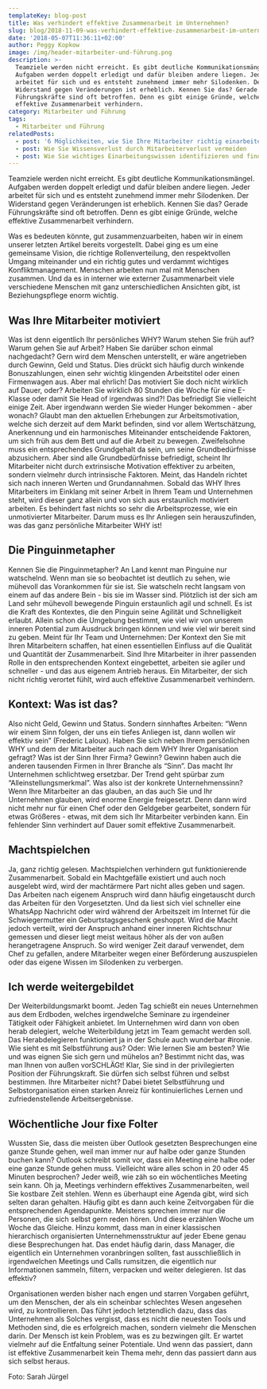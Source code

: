 ```yaml
---
templateKey: blog-post
title: Was verhindert effektive Zusammenarbeit im Unternehmen?
slug: blog/2018-11-09-was-verhindert-effektive-zusammenarbeit-im-unternehmen
date: '2018-05-07T11:36:11+02:00'
author: Peggy Kopkow
image: /img/header-mitarbeiter-und-führung.png
description: >-
  Teamziele werden nicht erreicht. Es gibt deutliche Kommunikationsmängel.
  Aufgaben werden doppelt erledigt und dafür bleiben andere liegen. Jeder
  arbeitet für sich und es entsteht zunehmend immer mehr Silodenken. Der
  Widerstand gegen Veränderungen ist erheblich. Kennen Sie das? Gerade
  Führungskräfte sind oft betroffen. Denn es gibt einige Gründe, welche
  effektive Zusammenarbeit verhindern.
category: Mitarbeiter und Führung
tags:
  - Mitarbeiter und Führung
relatedPosts:
  - post: '6 Möglichkeiten, wie Sie Ihre Mitarbeiter richtig einarbeiten'
  - post: Wie Sie Wissensverlust durch Mitarbeiterverlust vermeiden
  - post: Wie Sie wichtiges Einarbeitungswissen identifizieren und finden
---
```

Teamziele werden nicht erreicht. Es gibt deutliche Kommunikationsmängel. Aufgaben werden doppelt erledigt und dafür bleiben andere liegen. Jeder arbeitet für sich und es entsteht zunehmend immer mehr Silodenken. Der Widerstand gegen Veränderungen ist erheblich. Kennen Sie das? Gerade Führungskräfte sind oft betroffen. Denn es gibt einige Gründe, welche effektive Zusammenarbeit verhindern.

Was es bedeuten könnte, gut zusammenzuarbeiten, haben wir in einem unserer letzten Artikel bereits vorgestellt. Dabei ging es um eine gemeinsame Vision, die richtige Rollenverteilung, den respektvollen Umgang miteinander und ein richtig gutes und verdammt wichtiges Konfliktmanagement. Menschen arbeiten nun mal mit Menschen zusammen. Und da es in interner wie externer Zusammenarbeit viele verschiedene Menschen  mit ganz unterschiedlichen Ansichten gibt, ist Beziehungspflege enorm wichtig. 

## Was Ihre Mitarbeiter motiviert

Was ist denn eigentlich Ihr persönliches WHY? Warum stehen Sie früh auf? Warum gehen Sie auf Arbeit? Haben Sie darüber schon einmal nachgedacht? Gern wird dem Menschen unterstellt, er wäre angetrieben durch Gewinn, Geld und Status. Dies drückt sich häufig durch winkende Bonuszahlungen, einen sehr wichtig klingenden Arbeitstitel oder einen Firmenwagen aus. Aber mal ehrlich! Das motiviert Sie doch nicht wirklich auf Dauer, oder? Arbeiten Sie wirklich 80 Stunden die Woche für eine E-Klasse oder damit Sie Head of irgendwas sind?! Das befriedigt Sie vielleicht einige Zeit. Aber irgendwann werden Sie wieder Hunger bekommen - aber wonach? Glaubt man den aktuellen Erhebungen zur Arbeitsmotivation, welche sich derzeit auf dem Markt befinden, sind vor allem Wertschätzung, Anerkennung und ein harmonisches Miteinander entscheidende Faktoren, um sich früh aus dem Bett und auf die Arbeit zu bewegen. Zweifelsohne muss ein entsprechendes Grundgehalt da sein, um seine Grundbedürfnisse abzusichern. Aber sind alle Grundbedürfnisse befriedigt, scheint Ihr Mitarbeiter nicht durch extrinsische Motivation effektiver zu arbeiten, sondern vielmehr durch intrinsische Faktoren. Meint, das Handeln richtet sich nach inneren Werten und Grundannahmen. Sobald das WHY Ihres Mitarbeiters im Einklang mit seiner Arbeit in Ihrem Team und Unternehmen steht, wird dieser ganz allein und von sich aus erstaunlich motiviert arbeiten. Es behindert fast nichts so sehr die Arbeitsprozesse, wie ein unmotivierter Mitarbeiter. Darum muss es Ihr Anliegen sein herauszufinden, was das ganz persönliche Mitarbeiter WHY ist!

## Die Pinguinmetapher

Kennen Sie die Pinguinmetapher? An Land kennt man Pinguine nur watschelnd. Wenn man sie so beobachtet ist deutlich zu sehen, wie mühevoll das Vorankommen für sie ist. Sie watscheln recht langsam von einem auf das andere Bein - bis sie im Wasser sind. Plötzlich ist der sich am Land sehr mühevoll bewegende Pinguin erstaunlich agil und schnell. Es ist die Kraft des Kontextes, die den Pinguin seine Agilität und Schnelligkeit erlaubt. Allein schon die Umgebung bestimmt, wie viel wir von unserem inneren Potential zum Ausdruck bringen können und wie viel wir bereit sind zu geben. Meint für Ihr Team und Unternehmen: Der Kontext den Sie mit Ihren Mitarbeitern schaffen, hat einen essentiellen Einfluss auf die Qualität und Quantität der Zusammenarbeit. Sind Ihre  Mitarbeiter in ihrer passenden Rolle in den entsprechenden Kontext eingebettet, arbeiten sie  agiler und schneller - und das aus eigenem Antrieb heraus. Ein Mitarbeiter, der sich nicht richtig verortet fühlt, wird auch effektive Zusammenarbeit verhindern.

## Kontext: Was ist das?

Also nicht Geld, Gewinn und Status. Sondern sinnhaftes Arbeiten: “Wenn wir einem Sinn folgen, der uns ein tiefes Anliegen ist, dann wollen wir effektiv sein” (Frederic Laloux). Haben Sie sich neben Ihrem persönlichen WHY und dem der Mitarbeiter auch nach dem WHY Ihrer  Organisation gefragt? Was ist der Sinn Ihrer Firma? Gewinn?  Gewinn haben auch die anderen tausenden Firmen in Ihrer Branche als “Sinn”. Das macht Ihr Unternehmen schlichtweg ersetzbar. Der Trend geht spürbar zum “Alleinstellungsmerkmal”. Was also ist der konkrete Unternehmenssinn?  Wenn Ihre Mitarbeiter an das glauben, an das auch Sie und Ihr Unternehmen glauben, wird enorme Energie freigesetzt. Denn dann wird nicht mehr nur für einen Chef oder den Geldgeber gearbeitet, sondern für etwas Größeres - etwas, mit dem sich Ihr Mitarbeiter verbinden kann. Ein fehlender Sinn verhindert auf Dauer somit effektive Zusammenarbeit.

## Machtspielchen

Ja, ganz richtig gelesen. Machtspielchen verhindern gut funktionierende Zusammenarbeit. Sobald ein Machtgefälle existiert und auch noch ausgelebt wird, wird der machtärmere Part nicht alles geben und sagen. Das Arbeiten nach eigenem Anspruch wird dann häufig eingetauscht durch das Arbeiten für den Vorgesetzten. Und da liest sich viel schneller eine WhatsApp Nachricht oder wird während der Arbeitszeit im Internet für die Schwiegermutter ein Geburtstagsgeschenk geshoppt. Wird die Macht jedoch verteilt, wird der Anspruch anhand einer inneren Richtschnur gemessen und dieser liegt meist weitaus höher als der von außen herangetragene Anspruch. So wird weniger Zeit darauf verwendet, dem Chef zu gefallen, andere Mitarbeiter wegen einer Beförderung auszuspielen oder das eigene Wissen im Silodenken zu verbergen.

## Ich werde weitergebildet

Der Weiterbildungsmarkt boomt. Jeden Tag schießt ein neues Unternehmen aus dem Erdboden, welches irgendwelche Seminare zu irgendeiner Tätigkeit oder Fähigkeit anbietet. Im Unternehmen wird dann von oben herab delegiert, welche Weiterbildung  jetzt im Team gemacht werden soll. Das Herabdelegieren funktioniert ja in der Schule auch wunderbar #ironie. Wie sieht es mit Selbstführung aus? Oder: Wie lernen Sie am besten? Wie und was eignen Sie sich gern und mühelos an? Bestimmt nicht das, was man Ihnen von außen vorSCHLÄGt! Klar, Sie sind in der privilegierten Position der Führungskraft. Sie dürfen sich selbst führen und selbst bestimmen. Ihre Mitarbeiter nicht? Dabei bietet Selbstführung und Selbstorganisation einen starken Anreiz für kontinuierliches Lernen und zufriedenstellende Arbeitsergebnisse. 

## Wöchentliche Jour fixe Folter

Wussten Sie, dass die meisten über Outlook gesetzten Besprechungen eine ganze Stunde gehen, weil man immer nur auf halbe oder ganze Stunden buchen kann? Outlook schreibt somit vor, dass ein Meeting eine halbe oder eine ganze Stunde gehen muss. Vielleicht wäre alles schon in 20 oder  45 Minuten besprochen? Jeder weiß, wie zäh so ein wöchentliches Meeting sein kann. Oh ja, Meetings verhindern effektives Zusammenarbeiten, weil Sie kostbare Zeit stehlen.  Wenn es überhaupt eine Agenda gibt, wird sich selten daran gehalten. Häufig gibt es dann auch keine Zeitvorgaben für die entsprechenden Agendapunkte. Meistens sprechen immer nur die Personen, die sich selbst gern reden hören. Und diese erzählen Woche um Woche das Gleiche. Hinzu kommt, dass man in einer klassischen hierarchisch organisierten Unternehmensstruktur auf jeder Ebene genau diese Besprechungen hat. Das endet häufig darin, dass Manager, die eigentlich ein Unternehmen voranbringen sollten, fast ausschließlich in irgendwelchen Meetings und Calls rumsitzen, die eigentlich nur Informationen sammeln, filtern, verpacken und weiter delegieren. Ist das effektiv?

Organisationen werden bisher nach engen und starren Vorgaben geführt, um den Menschen, der als ein scheinbar schlechtes Wesen angesehen wird, zu kontrollieren. Das führt jedoch letztendlich dazu, dass das Unternehmen als Solches vergisst, dass es nicht die neuesten Tools und Methoden sind, die es erfolgreich machen, sondern vielmehr die Menschen darin. Der Mensch ist kein Problem, was es zu bezwingen gilt. Er wartet vielmehr auf die Entfaltung seiner Potentiale. Und wenn das passiert, dann ist effektive Zusammenarbeit kein Thema mehr, denn das passiert dann aus sich selbst heraus.

Foto: Sarah Jürgel
